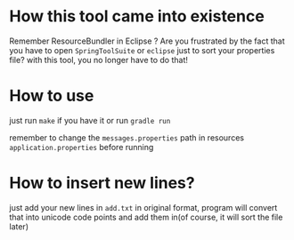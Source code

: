 # How this tool came into existence
Remember ResourceBundler in Eclipse ? Are you frustrated by the fact that you have to open
`SpringToolSuite` or `eclipse` just to sort your properties file?
with this tool, you no longer have to do that!

# How to use
just run `make` if you have it
or run `gradle run`

remember to change the `messages.properties` path in resources `application.properties` before running

# How to insert new lines?
just add your new lines in `add.txt` in original format, program will convert that into unicode code points and add them in(of course, it will sort the file later)
